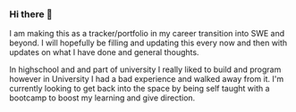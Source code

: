 ### Hi there 👋

I am making this as a tracker/portfolio in my career transition into SWE and beyond. I will hopefully be filling and updating this every now and then with updates on what I have done and general thoughts.

In highschool and and part of university I really liked to build and program however in University I had a bad experience and walked away from it. I'm currently looking to get back into the space by being self taught with a bootcamp to boost my learning and give direction. 
<!--
**rulerrobin/rulerrobin** is a ✨ _special_ ✨ repository because its `README.md` (this file) appears on your GitHub profile.

Here are some ideas to get you started:

- 🔭 I’m currently working on ...
- 🌱 I’m currently learning ...
- 👯 I’m looking to collaborate on ...
- 🤔 I’m looking for help with ...
- 💬 Ask me about ...
- 📫 How to reach me: ...
- 😄 Pronouns: ...
- ⚡ Fun fact: ...
-->
